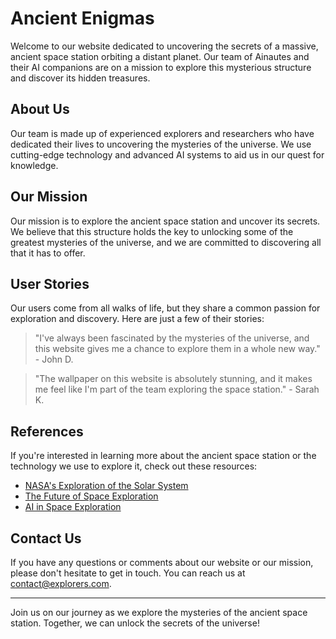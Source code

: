<!--font:Montserrat-->

# Ancient Enigmas

Welcome to our website dedicated to uncovering the secrets of a massive, ancient space station orbiting a distant planet. Our team of Ainautes and their AI companions are on a mission to explore this mysterious structure and discover its hidden treasures.

## About Us

Our team is made up of experienced explorers and researchers who have dedicated their lives to uncovering the mysteries of the universe. We use cutting-edge technology and advanced AI systems to aid us in our quest for knowledge.

## Our Mission

Our mission is to explore the ancient space station and uncover its secrets. We believe that this structure holds the key to unlocking some of the greatest mysteries of the universe, and we are committed to discovering all that it has to offer.

## User Stories

Our users come from all walks of life, but they share a common passion for exploration and discovery. Here are just a few of their stories:

> "I've always been fascinated by the mysteries of the universe, and this website gives me a chance to explore them in a whole new way." - John D.

> "The wallpaper on this website is absolutely stunning, and it makes me feel like I'm part of the team exploring the space station." - Sarah K.

## References

If you're interested in learning more about the ancient space station or the technology we use to explore it, check out these resources:

-   [NASA's Exploration of the Solar System](#)
-   [The Future of Space Exploration](#)
-   [AI in Space Exploration](#)

## Contact Us

If you have any questions or comments about our website or our mission, please don't hesitate to get in touch. You can reach us at [contact@explorers.com](mailto:contact@explorers.com).

---

Join us on our journey as we explore the mysteries of the ancient space station. Together, we can unlock the secrets of the universe!

<!--

Write me content for website with wallpaper which alt text is:

"A team of Ainautes and their AI companions exploring a massive, ancient space station orbiting a distant planet."

The name/title of the page should not be 1:1 copy of the alt text but rather a real content of the website which is using this wallpaper.

- Use markdown format
- Start with heading
- Heading should be short and concise
- The content should look like a real website
- The website should not be about the wallpaper, wallpaper is just a related background
- Heading should be contain work "wallpaper" or "background"
- Include real sections like references, contact, user stories, etc. use things relevant to the page purpose.
- Feel free to use structure like headings, bullets, numbering, blockquotes, paragraphs, horizontal lines, etc.
- You can use formatting like bold or _italic_
- You can include UTF-8 emojis
- Links should be only #hash anchors (and you can refer to the document itself)
- Do not include images


---


# Exploring the Mysteries of the Ancient Space Station

Welcome to our website dedicated to uncovering the secrets of a massive, ancient space station orbiting a distant planet. Our team of Ainautes and their AI companions are on a mission to explore this mysterious structure and discover its hidden treasures.

## About Us

Our team is made up of experienced explorers and researchers who have dedicated their lives to uncovering the mysteries of the universe. We use cutting-edge technology and advanced AI systems to aid us in our quest for knowledge.

## Our Mission

Our mission is to explore the ancient space station and uncover its secrets. We believe that this structure holds the key to unlocking some of the greatest mysteries of the universe, and we are committed to discovering all that it has to offer.

## User Stories

Our users come from all walks of life, but they share a common passion for exploration and discovery. Here are just a few of their stories:

> "I've always been fascinated by the mysteries of the universe, and this website gives me a chance to explore them in a whole new way." - John D.

> "The wallpaper on this website is absolutely stunning, and it makes me feel like I'm part of the team exploring the space station." - Sarah K.

## References

If you're interested in learning more about the ancient space station or the technology we use to explore it, check out these resources:

- [NASA's Exploration of the Solar System](#)
- [The Future of Space Exploration](#)
- [AI in Space Exploration](#)

## Contact Us

If you have any questions or comments about our website or our mission, please don't hesitate to get in touch. You can reach us at [contact@explorers.com](mailto:contact@explorers.com).

---

Join us on our journey as we explore the mysteries of the ancient space station. Together, we can unlock the secrets of the universe!


---


Write me a Google font which is best fitting for the website.

Pick from the list:
- Lobster
- Cinzel Decorative
- Roboto
- Cormorant Garamond
- Montserrat
- Barlow Condensed
- IBM Plex Sans
- Alegreya
- Poppins
- Futura
- Orbitron
- Dancing Script
- Barlow Condensed
- Inter
- Cabin
- Lato
- Playfair Display
- Raleway
- Open Sans
- Great Vibes
- Cinzel
- Exo 2


Write just the font name nothing else.


---


Montserrat

-->
